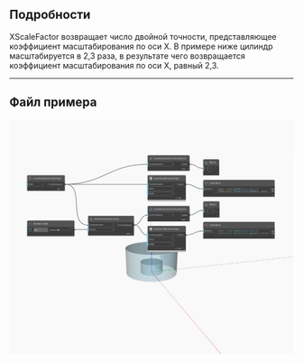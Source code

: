 ## Подробности
XScaleFactor возвращает число двойной точности, представляющее коэффициент масштабирования по оси X. В примере ниже цилиндр масштабируется в 2,3 раза, в результате чего возвращается коэффициент масштабирования по оси X, равный 2,3.
___
## Файл примера

![XScaleFactor](./Autodesk.DesignScript.Geometry.CoordinateSystem.XScaleFactor_img.jpg)

